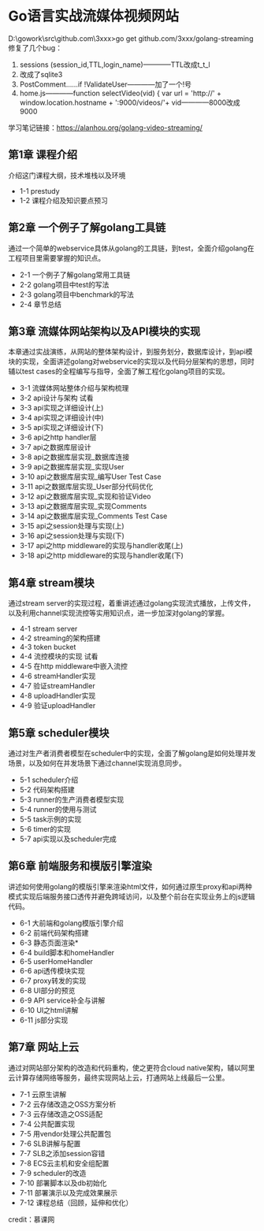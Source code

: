 # Go语言实战流媒体视频网站

D:\gowork\src\github.com\3xxx>go get github.com/3xxx/golang-streaming
修复了几个bug：
1. sessions (session_id,TTL,login_name)————TTL改成t_t_l
1. 改成了sqlite3
1. PostComment……if !ValidateUser————加了一个!号
1. home.js————function selectVideo(vid) { var url = 'http://' + window.location.hostname + ':9000/videos/'+ vid————8000改成9000

学习笔记链接：https://alanhou.org/golang-video-streaming/

## 第1章 课程介绍

介绍这门课程大纲，技术堆栈以及环境
 
* 1-1 prestudy 
* 1-2 课程介绍及知识要点预习

## 第2章 一个例子了解golang工具链

通过一个简单的webservice具体从golang的工具链，到test，全面介绍golang在工程项目里需要掌握的知识点。

* 2-1 一个例子了解golang常用工具链
* 2-2 golang项目中test的写法
* 2-3 golang项目中benchmark的写法
* 2-4 章节总结

## 第3章 流媒体网站架构以及API模块的实现

本章通过实战演练，从网站的整体架构设计，到服务划分，数据库设计，到api模块的实现，全面讲述golang对webservice的实现以及代码分层架构的思想，同时辅以test cases的全程编写与指导，全面了解工程化golang项目的实现。

* 3-1 流媒体网站整体介绍与架构梳理
* 3-2 api设计与架构 试看
* 3-3 api实现之详细设计(上)
* 3-4 api实现之详细设计(中)
* 3-5 api实现之详细设计(下)
* 3-6 api之http handler层
* 3-7 api之数据库层设计
* 3-8 api之数据库层实现_数据库连接
* 3-9 api之数据库层实现_实现User
* 3-10 api之数据库层实现_编写User Test Case
* 3-11 api之数据库层实现_User部分代码优化
* 3-12 api之数据库层实现_实现和验证Video
* 3-13 api之数据库层实现_实现Comments
* 3-14 api之数据库层实现_Comments Test Case
* 3-15 api之session处理与实现(上)
* 3-16 api之session处理与实现(下)
* 3-17 api之http middleware的实现与handler收尾(上)
* 3-18 api之http middleware的实现与handler收尾(下)

## 第4章 stream模块

通过stream server的实现过程，着重讲述通过golang实现流式播放，上传文件，以及利用channel实现流控等实用知识点，进一步加深对golang的掌握。

* 4-1 stream server
* 4-2 streaming的架构搭建
* 4-3 token bucket
* 4-4 流控模块的实现 试看
* 4-5 在http middleware中嵌入流控
* 4-6 streamHandler实现
* 4-7 验证streamHandler
* 4-8 uploadHandler实现
* 4-9 验证uploadHandler
## 第5章 scheduler模块

通过对生产者消费者模型在scheduler中的实现，全面了解golang是如何处理并发场景，以及如何在并发场景下通过channel实现消息同步。

* 5-1 scheduler介绍
* 5-2 代码架构搭建
* 5-3 runner的生产消费者模型实现
* 5-4 runner的使用与测试
* 5-5 task示例的实现
* 5-6 timer的实现
* 5-7 api实现以及scheduler完成

## 第6章 前端服务和模版引擎渲染

讲述如何使用golang的模版引擎来渲染html文件，如何通过原生proxy和api两种模式实现后端服务接口透传并避免跨域访问，以及整个前台在实现业务上的js逻辑代码。

* 6-1 大前端和golang模版引擎介绍
* 6-2 前端代码架构搭建
* 6-3 静态页面渲染*
* 6-4 build脚本和homeHandler
* 6-5 userHomeHandler
* 6-6 api透传模块实现
* 6-7 proxy转发的实现
* 6-8 UI部分的预览
* 6-9 API service补全与讲解
* 6-10 UI之html讲解
* 6-11 js部分实现

## 第7章 网站上云

通过对网站部分架构的改造和代码重构，使之更符合cloud native架构，辅以阿里云计算存储网络等服务，最终实现网站上云，打通网站上线最后一公里。

* 7-1 云原生讲解
* 7-2 云存储改造之OSS方案分析
* 7-3 云存储改造之OSS适配
* 7-4 公共配置实现
* 7-5 用vendor处理公共配置包
* 7-6 SLB讲解与配置
* 7-7 SLB之添加session容错
* 7-8 ECS云主机和安全组配置
* 7-9 scheduler的改造
* 7-10 部署脚本以及db初始化
* 7-11 部署演示以及完成效果展示
* 7-12 课程总结（回顾，延伸和优化）

credit：慕课网